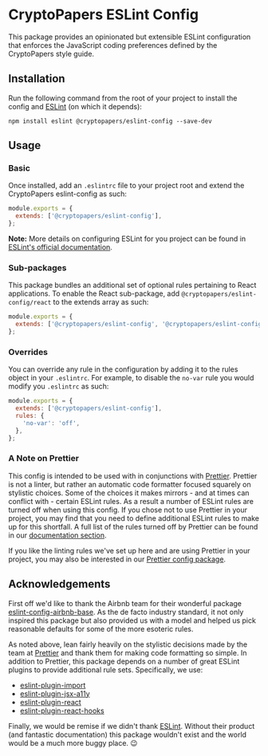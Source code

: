# CryptoPapers ESLint Config

This package provides an opinionated but extensible ESLint configuration that enforces the JavaScript coding preferences defined by the CryptoPapers style guide.

## Installation

Run the following command from the root of your project to install the config and [ESLint](https://www.npmjs.com/package/eslint) (on which it depends):

`npm install eslint @cryptopapers/eslint-config --save-dev`

## Usage

### Basic

Once installed, add an `.eslintrc` file to your project root and extend the CryptoPapers eslint-config as such:

```js
module.exports = {
  extends: ['@cryptopapers/eslint-config'],
};
```

**Note:** More details on configuring ESLint for you project can be found in [ESLint's official documentation](https://eslint.org/docs/user-guide/configuring).

### Sub-packages

This package bundles an additional set of optional rules pertaining to React applications. To enable the React sub-package, add `@cryptopapers/eslint-config/react` to the extends array as such:

```js
module.exports = {
  extends: ['@cryptopapers/eslint-config', '@cryptopapers/eslint-config/react'],
};
```

### Overrides

You can override any rule in the configuration by adding it to the rules object in your `.eslintrc`. For example, to disable the `no-var` rule you would modify you `.eslintrc` as such:

```js
module.exports = {
  extends: ['@cryptopapers/eslint-config'],
  rules: {
    'no-var': 'off',
  },
};
```

### A Note on Prettier

This config is intended to be used with in conjunctions with [Prettier](https://prettier.io/). Prettier is not a linter, but rather an automatic code formatter focused squarely on stylistic choices. Some of the choices it makes mirrors - and at times can conflict with - certain ESLint rules. As a result a number of ESLint rules are turned off when using this config. If you chose not to use Prettier in your project, you may find that you need to define additional ESLint rules to make up for this shortfall. A full list of the rules turned off by Prettier can be found in our [documentation section](https://github.com/crypto-papers/eslint-config/blob/master/docs/prettier.md).

If you like the linting rules we've set up here and are using Prettier in your project, you may also be interested in our [Prettier config package](https://www.npmjs.com/package/@cryptopapers/prettier-config).

## Acknowledgements

First off we'd like to thank the Airbnb team for their wonderful package [eslint-config-airbnb-base](https://www.npmjs.com/package/eslint-config-airbnb-base). As the de facto industry standard, it not only inspired this package but also provided us with a model and helped us pick reasonable defaults for some of the more esoteric rules.

As noted above, lean fairly heavily on the stylistic decisions made by the team at [Prettier](https://prettier.io/) and thank them for making code formatting so simple. In addition to Prettier, this package depends on a number of great ESLint plugins to provide additional rule sets. Specifically, we use:

- [eslint-plugin-import](https://www.npmjs.com/package/eslint-plugin-import)
- [eslint-plugin-jsx-a11y](https://www.npmjs.com/package/eslint-plugin-jsx-a11y)
- [eslint-plugin-react](https://www.npmjs.com/package/eslint-plugin-react)
- [eslint-plugin-react-hooks](https://www.npmjs.com/package/eslint-plugin-react-hooks)

Finally, we would be remise if we didn't thank [ESLint](https://eslint.org/). Without their product (and fantastic documentation) this package wouldn't exist and the world would be a much more buggy place. :wink:
